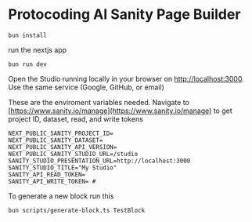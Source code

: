 # Protocoding AI Sanity Page Builder

```shell
bun install
```

run the nextjs app

```shell
bun run dev
```

Open the Studio running locally in your browser on [http://localhost:3000](http://localhost:3000). Use the same service (Google, GitHub, or email)

These are the enviroment variables needed. Navigate to [https://www.sanity.io/manage](https://www.sanity.io/manage) to get project ID, dataset, read, and write tokens

```shell
NEXT_PUBLIC_SANITY_PROJECT_ID=
NEXT_PUBLIC_SANITY_DATASET=
NEXT_PUBLIC_SANITY_API_VERSION=
NEXT_PUBLIC_SANITY_STUDIO_URL=/studio
SANITY_STUDIO_PRESENTATION_URL=http://localhost:3000
SANITY_STUDIO_TITLE="My Studio"
SANITY_API_READ_TOKEN=
SANITY_API_WRITE_TOKEN= #
```

To generate a new block run this

```shell
bun scripts/generate-block.ts TestBlock
```
